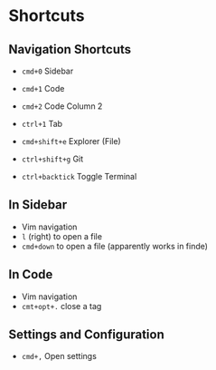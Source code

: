 # Shortcuts

## Navigation Shortcuts

- `cmd+0` Sidebar
- `cmd+1` Code
- `cmd+2` Code Column 2
- `ctrl+1` Tab

- `cmd+shift+e` Explorer (File)
- `ctrl+shift+g` Git
- `ctrl+backtick` Toggle Terminal

## In Sidebar

- Vim navigation
- `l` (right) to open a file
- `cmd+down` to open a file (apparently works in finde)

## In Code

- Vim navigation
- `cmt+opt+.` close a tag

## Settings and Configuration

- `cmd+,` Open settings